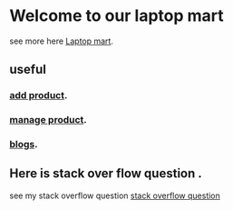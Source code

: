 # Welcome to our laptop mart

see more here [Laptop mart](https://laptop-mart.netlify.app/).

## useful

### [add product](https://laptop-mart.netlify.app/add-product).

### [manage product](https://laptop-mart.netlify.app/manage-product).

### [blogs](https://laptop-mart.netlify.app/blogs).

## Here is stack over flow question .

see my stack overflow question [stack overflow question](https://stackoverflow.com/questions/72169084/heroku-route-does-not-work-remotely-but-locally-work)
